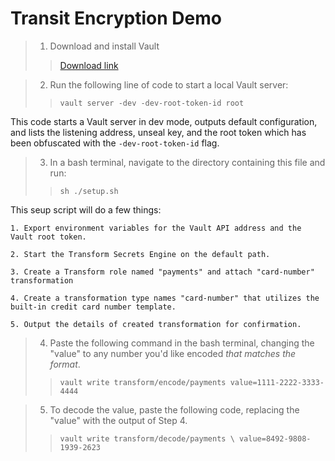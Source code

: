 # Transit Encryption Demo

>1. Download and install Vault
>
>>[Download link](https://developer.hashicorp.com/vault/downloads)

>2. Run the following line of code to start a local Vault server:
>
>>`vault server -dev -dev-root-token-id root`

This code starts a Vault server in dev mode, outputs default configuration, and lists the listening address, unseal key, and the root token which has been obfuscated with the `-dev-root-token-id` flag.

>3. In a bash terminal, navigate to the directory containing this file and run:
>
>>`sh ./setup.sh`

This seup script will do a few things:

    1. Export environment variables for the Vault API address and the Vault root token.
    
    2. Start the Transform Secrets Engine on the default path.
    
    3. Create a Transform role named "payments" and attach "card-number" transformation

    4. Create a transformation type names "card-number" that utilizes the built-in credit card number template.
    
    5. Output the details of created transformation for confirmation.

>4. Paste the following command in the bash terminal, changing the "value" to any number you'd like encoded *that matches the format*.
>>`vault write transform/encode/payments value=1111-2222-3333-4444`

>5. To decode the value, paste the following code, replacing the "value" with the output of Step 4.
>>`vault write transform/decode/payments \
        value=8492-9808-1939-2623`